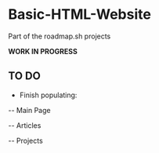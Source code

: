 # Basic-HTML-Website
Part of the roadmap.sh projects

__WORK IN PROGRESS__

## TO DO
- Finish populating:

-- Main Page

-- Articles

-- Projects



